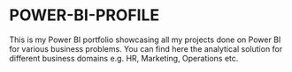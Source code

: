 # POWER-BI-PROFILE

This is my Power BI portfolio showcasing all my projects done on Power BI for various business problems.
You can find here the analytical solution for different business domains e.g. HR, Marketing, Operations etc.



